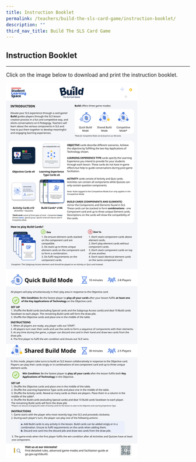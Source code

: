 ```yaml
---
title: Instruction Booklet
permalink: /teachers/build-the-sls-card-game/instruction-booklet/
description: ""
third_nav_title: Build The SLS Card Game
---
```

<h2 id="instruction-booklet">Instruction Booklet</h2>
<hr>
<p>Click on the image below to download and print the instruction booklet.</p>
<a href="https://go.gov.sg/build-instructionsheet"><img src="/images/SLS%20Build/instructionbooklet.png">
</a>